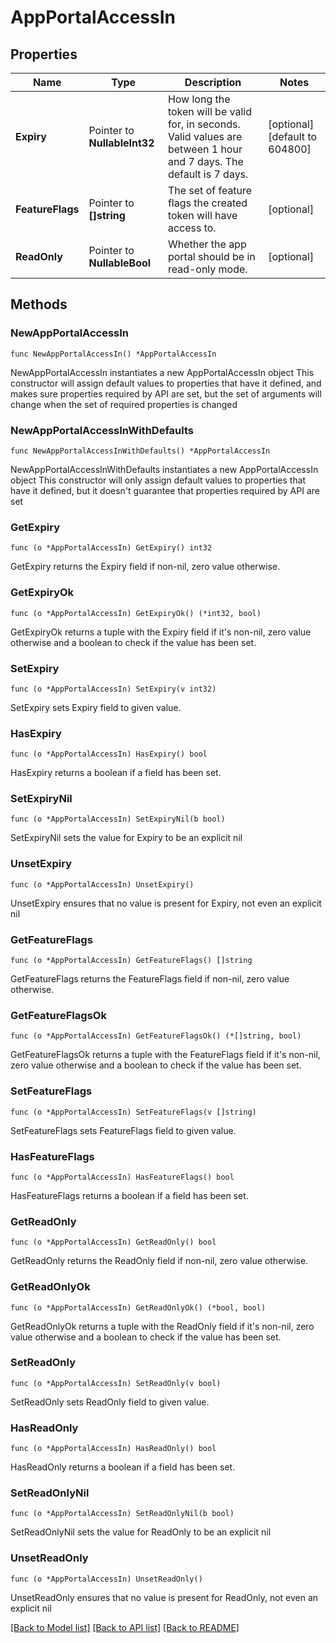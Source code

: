 # AppPortalAccessIn

## Properties

Name | Type | Description | Notes
------------ | ------------- | ------------- | -------------
**Expiry** | Pointer to **NullableInt32** | How long the token will be valid for, in seconds.  Valid values are between 1 hour and 7 days. The default is 7 days. | [optional] [default to 604800]
**FeatureFlags** | Pointer to **[]string** | The set of feature flags the created token will have access to. | [optional] 
**ReadOnly** | Pointer to **NullableBool** | Whether the app portal should be in read-only mode. | [optional] 

## Methods

### NewAppPortalAccessIn

`func NewAppPortalAccessIn() *AppPortalAccessIn`

NewAppPortalAccessIn instantiates a new AppPortalAccessIn object
This constructor will assign default values to properties that have it defined,
and makes sure properties required by API are set, but the set of arguments
will change when the set of required properties is changed

### NewAppPortalAccessInWithDefaults

`func NewAppPortalAccessInWithDefaults() *AppPortalAccessIn`

NewAppPortalAccessInWithDefaults instantiates a new AppPortalAccessIn object
This constructor will only assign default values to properties that have it defined,
but it doesn't guarantee that properties required by API are set

### GetExpiry

`func (o *AppPortalAccessIn) GetExpiry() int32`

GetExpiry returns the Expiry field if non-nil, zero value otherwise.

### GetExpiryOk

`func (o *AppPortalAccessIn) GetExpiryOk() (*int32, bool)`

GetExpiryOk returns a tuple with the Expiry field if it's non-nil, zero value otherwise
and a boolean to check if the value has been set.

### SetExpiry

`func (o *AppPortalAccessIn) SetExpiry(v int32)`

SetExpiry sets Expiry field to given value.

### HasExpiry

`func (o *AppPortalAccessIn) HasExpiry() bool`

HasExpiry returns a boolean if a field has been set.

### SetExpiryNil

`func (o *AppPortalAccessIn) SetExpiryNil(b bool)`

 SetExpiryNil sets the value for Expiry to be an explicit nil

### UnsetExpiry
`func (o *AppPortalAccessIn) UnsetExpiry()`

UnsetExpiry ensures that no value is present for Expiry, not even an explicit nil
### GetFeatureFlags

`func (o *AppPortalAccessIn) GetFeatureFlags() []string`

GetFeatureFlags returns the FeatureFlags field if non-nil, zero value otherwise.

### GetFeatureFlagsOk

`func (o *AppPortalAccessIn) GetFeatureFlagsOk() (*[]string, bool)`

GetFeatureFlagsOk returns a tuple with the FeatureFlags field if it's non-nil, zero value otherwise
and a boolean to check if the value has been set.

### SetFeatureFlags

`func (o *AppPortalAccessIn) SetFeatureFlags(v []string)`

SetFeatureFlags sets FeatureFlags field to given value.

### HasFeatureFlags

`func (o *AppPortalAccessIn) HasFeatureFlags() bool`

HasFeatureFlags returns a boolean if a field has been set.

### GetReadOnly

`func (o *AppPortalAccessIn) GetReadOnly() bool`

GetReadOnly returns the ReadOnly field if non-nil, zero value otherwise.

### GetReadOnlyOk

`func (o *AppPortalAccessIn) GetReadOnlyOk() (*bool, bool)`

GetReadOnlyOk returns a tuple with the ReadOnly field if it's non-nil, zero value otherwise
and a boolean to check if the value has been set.

### SetReadOnly

`func (o *AppPortalAccessIn) SetReadOnly(v bool)`

SetReadOnly sets ReadOnly field to given value.

### HasReadOnly

`func (o *AppPortalAccessIn) HasReadOnly() bool`

HasReadOnly returns a boolean if a field has been set.

### SetReadOnlyNil

`func (o *AppPortalAccessIn) SetReadOnlyNil(b bool)`

 SetReadOnlyNil sets the value for ReadOnly to be an explicit nil

### UnsetReadOnly
`func (o *AppPortalAccessIn) UnsetReadOnly()`

UnsetReadOnly ensures that no value is present for ReadOnly, not even an explicit nil

[[Back to Model list]](../README.md#documentation-for-models) [[Back to API list]](../README.md#documentation-for-api-endpoints) [[Back to README]](../README.md)


